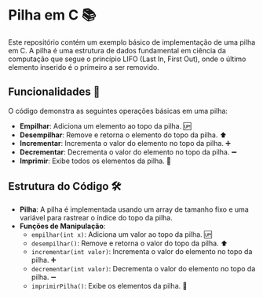 # Pilha em C 📚

Este repositório contém um exemplo básico de implementação de uma pilha em C. A pilha é uma estrutura de dados fundamental em ciência da computação que segue o princípio LIFO (Last In, First Out), onde o último elemento inserido é o primeiro a ser removido.

## Funcionalidades 🚀

O código demonstra as seguintes operações básicas em uma pilha:

- **Empilhar**: Adiciona um elemento ao topo da pilha. 🆙
- **Desempilhar**: Remove e retorna o elemento do topo da pilha. ⬆️
- **Incrementar**: Incrementa o valor do elemento no topo da pilha. ➕
- **Decrementar**: Decrementa o valor do elemento no topo da pilha. ➖
- **Imprimir**: Exibe todos os elementos da pilha. 📜

## Estrutura do Código 🛠️

- **Pilha**: A pilha é implementada usando um array de tamanho fixo e uma variável para rastrear o índice do topo da pilha.
- **Funções de Manipulação**:
  - `empilhar(int x)`: Adiciona um valor ao topo da pilha. 🆙
  - `desempilhar()`: Remove e retorna o valor do topo da pilha. ⬆️
  - `incrementar(int valor)`: Incrementa o valor do elemento no topo da pilha. ➕
  - `decrementar(int valor)`: Decrementa o valor do elemento no topo da pilha. ➖
  - `imprimirPilha()`: Exibe os elementos da pilha. 📜

